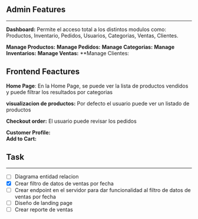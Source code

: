 ## Admin Features
---
**Dashboard:** Permite el acceso total a los distintos modulos como: Productos, Inventario, Pedidos, Usuarios, Categorias, Ventas, Clientes.

**Manage Productos:** 
**Manage Pedidos:** 
**Manage Categorias:** 
**Manage Inventarios:** 
**Manage Ventas:** 
**Manage Clientes:

## Frontend Feactures

**Home Page**: En la Home Page, se puede ver la lista de productos vendidos y puede filtrar los resultados por categorias

**visualizacion de productos:** Por defecto el usuario puede ver un listado de productos

**Checkout order:** El usuario puede revisar los pedidos

**Customer Profile:**  
**Add to Cart:**   

## Task
---
- [ ] Diagrama entidad relacion
- [X] Crear filtro de datos de ventas por fecha
- [ ] Crear endpoint en el servidor para dar funcionalidad al filtro de datos de ventas por fecha
- [ ] Diseño de landing page
- [ ] Crear reporte de ventas
